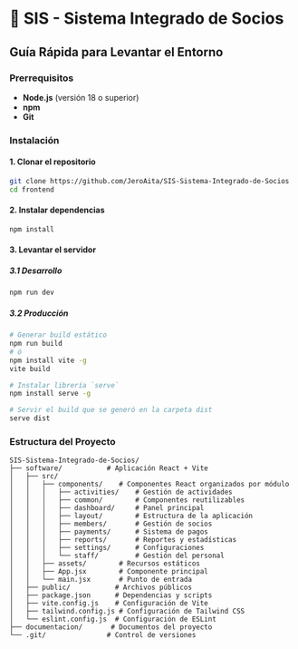 # 🚀 SIS - Sistema Integrado de Socios

## Guía Rápida para Levantar el Entorno

### Prerrequisitos
- **Node.js** (versión 18 o superior)
- **npm** 
- **Git**

### Instalación

#### 1. Clonar el repositorio
```bash
git clone https://github.com/JeroAita/SIS-Sistema-Integrado-de-Socios
cd frontend
```

#### 2. Instalar dependencias
```bash
npm install
```

#### 3. Levantar el servidor
##### 3.1 Desarrollo
```bash
npm run dev
```
##### 3.2 Producción
```bash
# Generar build estático
npm run build
# ó
npm install vite -g
vite build

# Instalar librería `serve` 
npm install serve -g

# Servir el build que se generó en la carpeta dist
serve dist
```

### Estructura del Proyecto
```
SIS-Sistema-Integrado-de-Socios/
├── software/           # Aplicación React + Vite
│   ├── src/
│   │   ├── components/    # Componentes React organizados por módulo
│   │   │   ├── activities/    # Gestión de actividades
│   │   │   ├── common/        # Componentes reutilizables
│   │   │   ├── dashboard/     # Panel principal
│   │   │   ├── layout/        # Estructura de la aplicación
│   │   │   ├── members/       # Gestión de socios
│   │   │   ├── payments/      # Sistema de pagos
│   │   │   ├── reports/       # Reportes y estadísticas
│   │   │   ├── settings/      # Configuraciones
│   │   │   └── staff/         # Gestión del personal
│   │   ├── assets/        # Recursos estáticos
│   │   ├── App.jsx        # Componente principal
│   │   └── main.jsx       # Punto de entrada
│   ├── public/           # Archivos públicos
│   ├── package.json      # Dependencias y scripts
│   ├── vite.config.js    # Configuración de Vite
│   ├── tailwind.config.js # Configuración de Tailwind CSS
│   └── eslint.config.js  # Configuración de ESLint
├── documentacion/       # Documentos del proyecto
└── .git/               # Control de versiones
```

